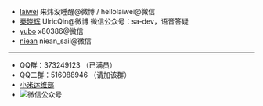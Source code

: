 - [laiwei](https://github.com/laiwei) 来炜没睡醒@微博 / hellolaiwei@微信
- [秦晓辉](http://ulricqin.com)  UlricQin@微博 微信公众号：sa-dev，语音答疑
- [yubo](https://github.com/yubo) x80386@微信
- [niean](https://github.com/niean) niean_sail@微信

----

- QQ群：373249123 （已满员）
- QQ二群：516088946 （请加该群）
- [小米运维部](http://noops.me)
- ![微信公众号](http://open-falcon.com/images/open-falcon-qrcode_258.jpg)
